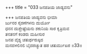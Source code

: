 +++
title = "033 ಜನಪತಿಯ ಜಾಡ್ಯವನು"

+++
ಜನಪತಿಯ ಜಾಡ್ಯವನು ಭೀಮಾ  
ರ್ಜುನರ ಸೈರಣೆಗಳನು ದುರ್ಯೋ  
ಧನನ ದುಶ್ಚೇಷ್ಟೆಯನು ಶಕುನಿಯ ಸಾರ ಕೃತ್ರಿಮವ  
ತನತನಗೆ ಕಂಡರು ಮಹೀಸುರ   
ಜನಪ ವೈಶ್ಯ ಚತುರ್ಥರುಕ್ಕಿದ  
ಮನದಳಲಿನಲಿ ಬೈದರಚ್ಯುತ ಹರ ಚತುರ್ಮುಖರ     ॥33॥
